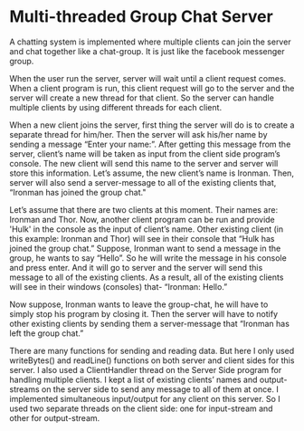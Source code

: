 # Multi-threaded Group Chat Server

A chatting system is implemented where multiple clients can join the server and chat together like a chat-group. It is just like the facebook messenger group.

When the user run the server, server will wait until a client request comes. When a client program is run, this client request will go to the server and the server will create a new thread for that client. So the server can handle multiple clients by using different threads for each client.

When a new client joins the server, first thing the server will do is to create a separate
thread for him/her. Then the server will ask his/her name by sending a message “Enter
your name:”. After getting this message from the server,  client’s name will be taken as input
from the client side program’s console. The new client will send this name to the server and server will store this information. Let’s assume, the new client’s name is Ironman. Then, server
will also send a server-message to all of the existing clients that, “Ironman has joined the
group chat."

Let’s assume that there are two clients at this moment. Their names are: Ironman and Thor.
Now, another client program can be run and provide 'Hulk' in the console as the input of client’s
name. Other existing client (in this example: Ironman and Thor) will see in their console
that “Hulk has joined the group chat.” Suppose, Ironman want to send a message in
the group, he wants to say “Hello”. So he will write the message in his console and press
enter. And it will go to server and the server will send this message to all of the existing
clients. As a result, all of the existing clients will see in their windows (consoles) that-
“Ironman: Hello.”

Now suppose, Ironman wants to leave the group-chat, he will have to simply stop his
program by closing it. Then the server will have to notify other existing clients by sending
them a server-message that “Ironman has left the group chat.”

There are many functions for sending and reading data. But here I only used writeBytes() and readLine() functions on both server and client sides for this server. I also used a ClientHandler thread on the Server Side program for handling multiple
clients. I kept a list of existing clients’ names and output-streams on the server side to send any
message to all of them at once. I implemented simultaneous input/output for any client on this server. So
I used two separate threads on the client side: one for input-stream and other for output-stream.

